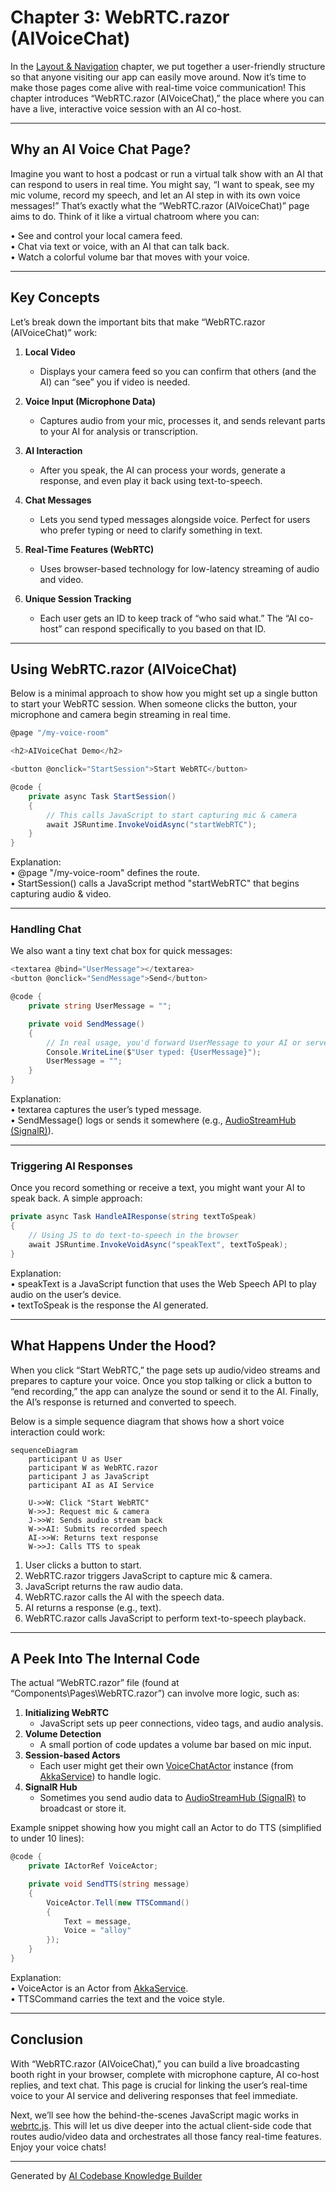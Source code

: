 # Chapter 3: WebRTC.razor (AIVoiceChat)

In the [Layout & Navigation](02_layout___navigation_.md) chapter, we put together a user-friendly structure so that anyone visiting our app can easily move around. Now it’s time to make those pages come alive with real-time voice communication! This chapter introduces “WebRTC.razor (AIVoiceChat),” the place where you can have a live, interactive voice session with an AI co-host.

---

## Why an AI Voice Chat Page?

Imagine you want to host a podcast or run a virtual talk show with an AI that can respond to users in real time. You might say, “I want to speak, see my mic volume, record my speech, and let an AI step in with its own voice messages!” That’s exactly what the “WebRTC.razor (AIVoiceChat)” page aims to do. Think of it like a virtual chatroom where you can:

• See and control your local camera feed.  
• Chat via text or voice, with an AI that can talk back.  
• Watch a colorful volume bar that moves with your voice.  

---

## Key Concepts

Let’s break down the important bits that make “WebRTC.razor (AIVoiceChat)” work:

1. **Local Video**  
   - Displays your camera feed so you can confirm that others (and the AI) can “see” you if video is needed.

2. **Voice Input (Microphone Data)**  
   - Captures audio from your mic, processes it, and sends relevant parts to your AI for analysis or transcription.

3. **AI Interaction**  
   - After you speak, the AI can process your words, generate a response, and even play it back using text-to-speech.

4. **Chat Messages**  
   - Lets you send typed messages alongside voice. Perfect for users who prefer typing or need to clarify something in text.

5. **Real-Time Features (WebRTC)**  
   - Uses browser-based technology for low-latency streaming of audio and video.

6. **Unique Session Tracking**  
   - Each user gets an ID to keep track of “who said what.” The “AI co-host” can respond specifically to you based on that ID.

---

## Using WebRTC.razor (AIVoiceChat)

Below is a minimal approach to show how you might set up a single button to start your WebRTC session. When someone clicks the button, your microphone and camera begin streaming in real time.

```csharp
@page "/my-voice-room"

<h2>AIVoiceChat Demo</h2>

<button @onclick="StartSession">Start WebRTC</button>

@code {
    private async Task StartSession()
    {
        // This calls JavaScript to start capturing mic & camera
        await JSRuntime.InvokeVoidAsync("startWebRTC");
    }
}
```
Explanation:  
• @page "/my-voice-room" defines the route.  
• StartSession() calls a JavaScript method "startWebRTC" that begins capturing audio & video.  

---

### Handling Chat

We also want a tiny text chat box for quick messages:

```csharp
<textarea @bind="UserMessage"></textarea>
<button @onclick="SendMessage">Send</button>

@code {
    private string UserMessage = "";

    private void SendMessage()
    {
        // In real usage, you'd forward UserMessage to your AI or server
        Console.WriteLine($"User typed: {UserMessage}");
        UserMessage = "";
    }
}
```
Explanation:  
• textarea captures the user’s typed message.  
• SendMessage() logs or sends it somewhere (e.g., [AudioStreamHub (SignalR)](05_audiostreamhub__signalr__.md)).  

---

### Triggering AI Responses

Once you record something or receive a text, you might want your AI to speak back. A simple approach:

```csharp
private async Task HandleAIResponse(string textToSpeak)
{
    // Using JS to do text-to-speech in the browser
    await JSRuntime.InvokeVoidAsync("speakText", textToSpeak);
}
```
Explanation:  
• speakText is a JavaScript function that uses the Web Speech API to play audio on the user’s device.  
• textToSpeak is the response the AI generated.  

---

## What Happens Under the Hood?

When you click “Start WebRTC,” the page sets up audio/video streams and prepares to capture your voice. Once you stop talking or click a button to “end recording,” the app can analyze the sound or send it to the AI. Finally, the AI’s response is returned and converted to speech.

Below is a simple sequence diagram that shows how a short voice interaction could work:

```mermaid
sequenceDiagram
    participant U as User
    participant W as WebRTC.razor
    participant J as JavaScript
    participant AI as AI Service

    U->>W: Click "Start WebRTC"
    W->>J: Request mic & camera
    J->>W: Sends audio stream back
    W->>AI: Submits recorded speech
    AI->>W: Returns text response
    W->>J: Calls TTS to speak
```

1. User clicks a button to start.  
2. WebRTC.razor triggers JavaScript to capture mic & camera.  
3. JavaScript returns the raw audio data.  
4. WebRTC.razor calls the AI with the speech data.  
5. AI returns a response (e.g., text).  
6. WebRTC.razor calls JavaScript to perform text-to-speech playback.

---

## A Peek Into The Internal Code

The actual “WebRTC.razor” file (found at “Components\Pages\WebRTC.razor”) can involve more logic, such as:

1. **Initializing WebRTC**  
   - JavaScript sets up peer connections, video tags, and audio analysis.  
2. **Volume Detection**  
   - A small portion of code updates a volume bar based on mic input.  
3. **Session-based Actors**  
   - Each user might get their own [VoiceChatActor](07_voicechatactor_.md) instance (from [AkkaService](06_akkaservice_.md)) to handle logic.  
4. **SignalR Hub**  
   - Sometimes you send audio data to [AudioStreamHub (SignalR)](05_audiostreamhub__signalr__.md) to broadcast or store it.  

Example snippet showing how you might call an Actor to do TTS (simplified to under 10 lines):

```csharp
@code {
    private IActorRef VoiceActor;

    private void SendTTS(string message)
    {
        VoiceActor.Tell(new TTSCommand()
        {
            Text = message,
            Voice = "alloy"
        });
    }
}
```
Explanation:  
• VoiceActor is an Actor from [AkkaService](06_akkaservice_.md).  
• TTSCommand carries the text and the voice style.  

---

## Conclusion

With “WebRTC.razor (AIVoiceChat),” you can build a live broadcasting booth right in your browser, complete with microphone capture, AI co-host replies, and text chat. This page is crucial for linking the user’s real-time voice to your AI service and delivering responses that feel immediate.

Next, we’ll see how the behind-the-scenes JavaScript magic works in [webrtc.js](04_webrtc_js_.md). This will let us dive deeper into the actual client-side code that routes audio/video data and orchestrates all those fancy real-time features. Enjoy your voice chats!

---

Generated by [AI Codebase Knowledge Builder](https://github.com/The-Pocket/Tutorial-Codebase-Knowledge)